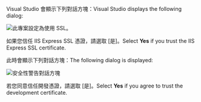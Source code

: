 <span data-ttu-id="d3b8a-101">Visual Studio 會顯示下列對話方塊：</span><span class="sxs-lookup"><span data-stu-id="d3b8a-101">Visual Studio displays the following dialog:</span></span>

![此專案設定為使用 SSL。](~/getting-started/_static/trustCert.png)

<span data-ttu-id="d3b8a-105">如果您信任 IIS Express SSL 憑證，請選取 [是]。</span><span class="sxs-lookup"><span data-stu-id="d3b8a-105">Select **Yes** if you trust the IIS Express SSL certificate.</span></span>

<span data-ttu-id="d3b8a-106">此時會顯示下列對話方塊：</span><span class="sxs-lookup"><span data-stu-id="d3b8a-106">The following dialog is displayed:</span></span>

![安全性警告對話方塊](~/getting-started/_static/cert.png)

<span data-ttu-id="d3b8a-108">若您同意信任開發憑證，請選取 [是]。</span><span class="sxs-lookup"><span data-stu-id="d3b8a-108">Select **Yes** if you agree to trust the development certificate.</span></span>
